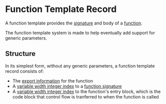 # Function Template Record

A function template provides the [signature](./function_signature.md) and body of a [function](./function.md).

The function template system is made to help eventually add support for generic parameters.

## Structure

In its simplest form, without any generic parameters, a function template record consists of:

- The [export information](../export_information.md) for the function
- A [variable width integer index] to a [function signature](./function_signature.md)
- A [variable width integer index] to the function's entry block, which is the code block that control flow is tranferred to when the function is called

[variable width integer index]: ../values.md#variable-length-integers
